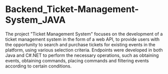 # Backend_Ticket-Management-System_JAVA
The project "Ticket Management System" focuses on the development of a ticket management system in the form of a web API, to provide users with the opportunity to search and purchase tickets for existing events in the platform, using various selection criteria.
Endpoints were developed in both Java and C#.NET to perform the necessary operations, such as obtaining events, obtaining commands, placing commands and filtering events according to certain conditions.
